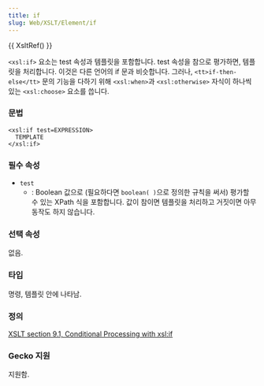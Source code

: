 ```yaml
---
title: if
slug: Web/XSLT/Element/if
---
```


{{ XsltRef() }}

`<xsl:if>` 요소는 test 속성과 템플릿을 포함합니다. test 속성을 참으로 평가하면, 템플릿을 처리합니다. 이것은 다른 언어의 if 문과 비슷합니다. 그러나, `<tt>if-then-else</tt>` 문의 기능을 다하기 위해 `<xsl:when>`과 `<xsl:otherwise>` 자식이 하나씩 있는 `<xsl:choose>` 요소를 씁니다.

### 문법

```
<xsl:if test=EXPRESSION>
  TEMPLATE
</xsl:if>
```

### 필수 속성

- `test`
  - : Boolean 값으로 (필요하다면 `boolean( )`으로 정의한 규칙을 써서) 평가할 수 있는 XPath 식을 포함합니다. 값이 참이면 템플릿을 처리하고 거짓이면 아무 동작도 하지 않습니다.

### 선택 속성

없음.

### 타입

명령, 템플릿 안에 나타남.

### 정의

[XSLT section 9.1, Conditional Processing with xsl:if](http://www.w3.org/TR/xslt#section-Conditional-Processing-with-xsl:if)

### Gecko 지원

지원함.
